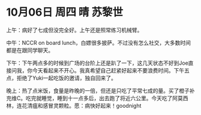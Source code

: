 # 10月06日 周四 晴 苏黎世

上午：病好了七成但没完全好。上午还是照常练习机械臂。中午：NCCR on board lunch，白嫖很多披萨。不过没有怎么社交，大多数时间都是在跟同学聊天。下午：下午两点多的时候到广场的台阶上还是趴了一下，这几天状态不好到Joe直接问我，你今天看起来不开心。我真希望自己赶紧好起来不要浪费时间。下午五点，拒绝了Yuki一起吃饭的邀请，独自回来了。晚上：热了点米饭，食量是昨晚的一倍，但还是只吃了平常七成的量。买了橙子补充维C。吃完就睡觉，睡到十一点多后，出去跑了将近六公里。今天吃了阿莫西林，连花清瘟和感冒灵颗粒。愿：病快好起来！goodnight

